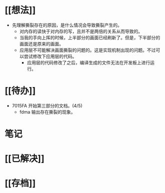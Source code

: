 # [[想法]]
- 先理解撕裂存在的原因，是什么情况会导致撕裂产生的。
	- 对内存的读快于对内存的写，且并不是两倍的关系从而导致的。
	- 当我的手向上挥的时候，上半部分的画面已经刷新了。但是，下半部分的画面还是原来的画面。
	- 应用层不可能解决画面撕裂的问题的。这是实现机制出现的问题。不过可以尝试修改下应用层的代码。
		- 应用层的代码修改了之后，编译生成的文件无法在开发板上进行运行。
# [[待办]]
- 7015FA 开始第三部分的文档。(4/5)
	- fdma 输出存在撕裂的现象。
# 笔记

# [[已解决]]

# [[存档]]
